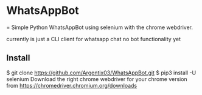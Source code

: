 # WhatsAppBot
=
Simple Python WhatsAppBot using selenium with the chrome webdriver.

currently is just a CLI client for whatsapp chat no bot functionality yet

## Install
$ git clone https://github.com/Argentix03/WhatsAppBot.git
$ pip3 install -U selenium
Download the right chrome webdriver for your chrome version from https://chromedriver.chromium.org/downloads
